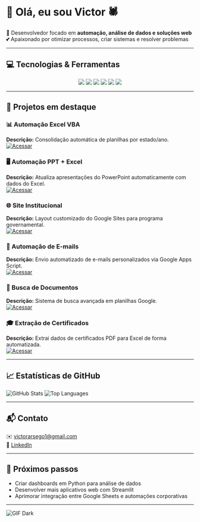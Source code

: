 # 👋 Olá, eu sou Victor 🕷️

🚀 Desenvolvedor focado em **automação, análise de dados e soluções web**  
💕 Apaixonado por otimizar processos, criar sistemas e resolver problemas

---

## 💻 Tecnologias & Ferramentas
<div align="center"> <img src="https://img.shields.io/badge/Python-3776AB?style=for-the-badge&logo=python&logoColor=white"/> <img src="https://img.shields.io/badge/Excel-217346?style=for-the-badge&logo=microsoft-excel&logoColor=white"/> <img src="https://img.shields.io/badge/VBA-8670C4?style=for-the-badge&logo=visual-basic&logoColor=white"/> <img src="https://img.shields.io/badge/Google_Apps_Script-F9AB00?style=for-the-badge&logo=google&logoColor=white"/> <img src="https://img.shields.io/badge/Streamlit-FF4B4B?style=for-the-badge&logo=streamlit&logoColor=white"/> <img src="https://img.shields.io/badge/Git-F05032?style=for-the-badge&logo=git&logoColor=white"/> </div>

---

## 📂 Projetos em destaque

### 📊 Automação Excel VBA
**Descrição:** Consolidação automática de planilhas por estado/ano.  
[![Acessar](https://img.shields.io/badge/Acessar-Repositório-blue?style=for-the-badge)](https://github.com/JonathanSleeder/excel-vba-automation)

### 🖥️ Automação PPT + Excel
**Descrição:** Atualiza apresentações do PowerPoint automaticamente com dados do Excel.  
[![Acessar](https://img.shields.io/badge/Acessar-Repositório-blue?style=for-the-badge)](https://github.com/JonathanSleeder/ppt-excel-automation)

### 🌐 Site Institucional
**Descrição:** Layout customizado do Google Sites para programa governamental.  
[![Acessar](https://img.shields.io/badge/Acessar-Repositório-blue?style=for-the-badge)](https://github.com/JonathanSleeder/mcom-site-layout)

### 📧 Automação de E-mails
**Descrição:** Envio automatizado de e-mails personalizados via Google Apps Script.  
[![Acessar](https://img.shields.io/badge/Acessar-Repositório-blue?style=for-the-badge)](https://github.com/JonathanSleeder/apps-script-email-automation)

### 📑 Busca de Documentos
**Descrição:** Sistema de busca avançada em planilhas Google.  
[![Acessar](https://img.shields.io/badge/Acessar-Repositório-blue?style=for-the-badge)](https://github.com/JonathanSleeder/apps-script-document-search)

### 🎓 Extração de Certificados
**Descrição:** Extrai dados de certificados PDF para Excel de forma automatizada.  
[![Acessar](https://img.shields.io/badge/Acessar-Repositório-blue?style=for-the-badge)](https://github.com/JonathanSleeder/certificate-data-extraction)

---

## 📈 Estatísticas de GitHub

<img src="https://github-readme-stats.vercel.app/api?username=jvsleeder09&show_icons=true&theme=radical" alt="GitHub Stats" />  
<img src="https://github-readme-stats.vercel.app/api/top-langs/?username=jvsleeder09&layout=compact&theme=radical" alt="Top Languages" />

---

## 📬 Contato

✉️ victorarsego1@gmail.com  
🔗 [LinkedIn](https://linkedin.com/in/...)

---

## 🔮 Próximos passos

- Criar dashboards em Python para análise de dados  
- Desenvolver mais aplicativos web com Streamlit  
- Aprimorar integração entre Google Sheets e automações corporativas

---

![GIF Dark](https://media.giphy.com/media/l0MYt5jPR6QX5pnqM/giphy.gif)
